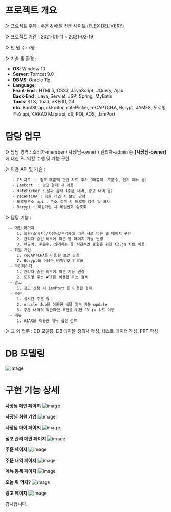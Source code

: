 # 프로젝트 개요
▷ 프로젝트 주제 : 주문 & 배달 전문 사이트 (FLEX DELIVERY)

▷ 프로젝트 기간 : 2021-01-11 ~ 2021-02-19

▷ 인 원 수: 7명

▷ 기술 및 환경 : 
* **OS**: Window 10
* **Server**: Tomcat 9.0
* **DBMS**: Oracle 11g
* **Language**:   
  **Front-End** : HTML5, CSS3, JavaScript, JQuery, Ajax  
  **Back-End** : Java, Servlet, JSP, Spring, MyBatis  
  **Tools**: STS, Toad, eXERD, Git  
  **etc**: BootStrap, ckEditor, datePicker, reCAPTCHA, Bcrypt, JAMES, 도로명주소 api, KAKAO Map api, c3, POI, AOS, ,IamPort  
 

# 담당 업무 
▷ 담당 영역 : 소비자-member / 사장님-owner / 관리자-admin 중 **[사장님-owner]** 에 대한 PL 역할 수행 및 기능 구현    

▷ 이용 API 및 기술 :   

       - C3 차트 :  점포 매출액 관련 차트 추가 (매출액, 주문수, 인기 메뉴 등)  
       - IamPort  : 광고 결제 시 이용  
       - datePicker : 날짜 검색 (주문 내역, 광고 내역 등)  
       - reCAPTCHA : 회원 가입 시 보안 강화  
       - 도로명주소 api : 주소 검색 시 도로명 검색 및 표시  
       - Bcrypt : 회원가입 시 비밀번호 암호화  
  
▷ 담당 기능 : 

      - 메인 페이지
         1. 회원(소비자)/사장님/관리자에 따른 서로 다른 웹 페이지 구현
         2. 관리자 승인 여부에 따른 웹 페이지 기능 변경
         3. 매출액, 주문수, 인기메뉴 등 직관적인 표현을 위한 C3.js 차트 이용
      - 회원 가입
         1. reCAPTCHA를 이용한 보안 강화
         2. Bcrypt를 이용한 비밀번호 암호화
      - 마이페이지
         1. 관리자 승인 여부에 따른 기능 변경
         2. 도로명 주소 API를 이용한 주소 검색
      - 광고
         1. 광고 신청 시 IamPort 를 이용한 결제
      - 주문
         1. 실시간 주문 접수
         2. oracle Job을 이용한 배달 여부 자동 update 
         3. 주문 내역의 직관적인 표현을 위한 C3.js 차트 이용
      - 메뉴
         1. AJAX를 이용한 메뉴 옵션 선택

▷ 그 외 업무 : DB 모델링, DB 테이블 정의서 작성, 테스트 데이터 작성, PPT 작성  

# DB 모델링
 ![image](https://github.com/JianBBB/FinalProject/assets/76256461/639d5e9c-3d44-40bb-8d42-e2d616477da2)

# 구현 기능 상세
  
**사장님 메인 페이지**
![image](https://github.com/JianBBB/FinalProject/assets/76256461/3cf6e6c7-914d-4e74-8022-106df1c4920e)
  
**사장님 회원 가입**
![image](https://github.com/JianBBB/FinalProject/assets/76256461/de4edb6d-80c1-4bcb-afa9-96fdc65e653d)
  
**사장님 마이 페이지**
![image](https://github.com/JianBBB/FinalProject/assets/76256461/a7193dae-c6c7-4975-acc9-1f4a201d9aa8)
  
**점포 관리 메인 페이지** 
![image](https://github.com/JianBBB/FinalProject/assets/76256461/533b96f6-59c0-4cd3-83f2-1bf1a8428418)
  
**주문 페이지** 
![image](https://github.com/JianBBB/FinalProject/assets/76256461/7c698583-b4e8-415c-a0cc-3f6c4397470c)
  
**주문 내역 페이지**
![image](https://github.com/JianBBB/FinalProject/assets/76256461/ce996481-c45f-4394-adff-11aaa97febd4)
  
**메뉴 등록 페이지**
![image](https://github.com/JianBBB/FinalProject/assets/76256461/ed151488-5dd6-43ac-a94b-23821ec7b8a0)
  
**오늘 뭐 먹지?** 
![image](https://github.com/JianBBB/FinalProject/assets/76256461/ddfe9e19-1d65-4357-9613-f2b255f984c9)

**광고 페이지** 
![image](https://github.com/JianBBB/FinalProject/assets/76256461/a86fe7b0-32e0-4ea5-8ea1-a5179a35bb1f)


감사합니다.
